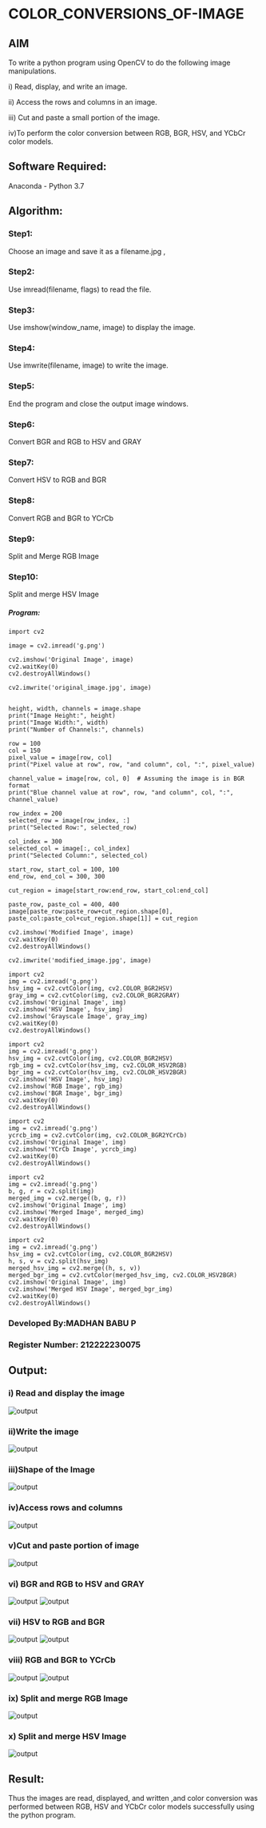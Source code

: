 # COLOR_CONVERSIONS_OF-IMAGE
## AIM
To write a python program using OpenCV to do the following image manipulations.

i) Read, display, and write an image.

ii) Access the rows and columns in an image.

iii) Cut and paste a small portion of the image.

iv)To perform the color conversion between RGB, BGR, HSV, and YCbCr color models.


## Software Required:
Anaconda - Python 3.7
## Algorithm:
### Step1:
Choose an image and save it as a filename.jpg ,
### Step2:
Use imread(filename, flags) to read the file.
### Step3:
Use imshow(window_name, image) to display the image.
### Step4:
Use imwrite(filename, image) to write the image.
### Step5:
End the program and close the output image windows.
### Step6:
Convert BGR and RGB to HSV and GRAY
### Step7:
Convert HSV to RGB and BGR
### Step8:
Convert RGB and BGR to YCrCb
### Step9:
Split and Merge RGB Image
### Step10:
Split and merge HSV Image

##### Program:
```
import cv2

image = cv2.imread('g.png')

cv2.imshow('Original Image', image)
cv2.waitKey(0)
cv2.destroyAllWindows()

cv2.imwrite('original_image.jpg', image)


height, width, channels = image.shape
print("Image Height:", height)
print("Image Width:", width)
print("Number of Channels:", channels)

row = 100
col = 150
pixel_value = image[row, col]
print("Pixel value at row", row, "and column", col, ":", pixel_value)

channel_value = image[row, col, 0]  # Assuming the image is in BGR format
print("Blue channel value at row", row, "and column", col, ":", channel_value)

row_index = 200
selected_row = image[row_index, :]
print("Selected Row:", selected_row)

col_index = 300
selected_col = image[:, col_index]
print("Selected Column:", selected_col)

start_row, start_col = 100, 100
end_row, end_col = 300, 300

cut_region = image[start_row:end_row, start_col:end_col]

paste_row, paste_col = 400, 400
image[paste_row:paste_row+cut_region.shape[0], paste_col:paste_col+cut_region.shape[1]] = cut_region

cv2.imshow('Modified Image', image)
cv2.waitKey(0)
cv2.destroyAllWindows()

cv2.imwrite('modified_image.jpg', image)

import cv2
img = cv2.imread('g.png')
hsv_img = cv2.cvtColor(img, cv2.COLOR_BGR2HSV)
gray_img = cv2.cvtColor(img, cv2.COLOR_BGR2GRAY)
cv2.imshow('Original Image', img)
cv2.imshow('HSV Image', hsv_img)
cv2.imshow('Grayscale Image', gray_img)
cv2.waitKey(0)
cv2.destroyAllWindows()

import cv2
img = cv2.imread('g.png')
hsv_img = cv2.cvtColor(img, cv2.COLOR_BGR2HSV)
rgb_img = cv2.cvtColor(hsv_img, cv2.COLOR_HSV2RGB)
bgr_img = cv2.cvtColor(hsv_img, cv2.COLOR_HSV2BGR)
cv2.imshow('HSV Image', hsv_img)
cv2.imshow('RGB Image', rgb_img)
cv2.imshow('BGR Image', bgr_img)
cv2.waitKey(0)
cv2.destroyAllWindows()

import cv2
img = cv2.imread('g.png')
ycrcb_img = cv2.cvtColor(img, cv2.COLOR_BGR2YCrCb)
cv2.imshow('Original Image', img)
cv2.imshow('YCrCb Image', ycrcb_img)
cv2.waitKey(0)
cv2.destroyAllWindows()

import cv2
img = cv2.imread('g.png')
b, g, r = cv2.split(img)
merged_img = cv2.merge((b, g, r))
cv2.imshow('Original Image', img)
cv2.imshow('Merged Image', merged_img)
cv2.waitKey(0)
cv2.destroyAllWindows()

import cv2
img = cv2.imread('g.png')
hsv_img = cv2.cvtColor(img, cv2.COLOR_BGR2HSV)
h, s, v = cv2.split(hsv_img)
merged_hsv_img = cv2.merge((h, s, v))
merged_bgr_img = cv2.cvtColor(merged_hsv_img, cv2.COLOR_HSV2BGR)
cv2.imshow('Original Image', img)
cv2.imshow('Merged HSV Image', merged_bgr_img)
cv2.waitKey(0)
cv2.destroyAllWindows()

```
### Developed By:MADHAN BABU P
### Register Number: 212222230075


## Output:

### i) Read and display the image

![output](./a.png)


### ii)Write the image

![output](./1.png)


### iii)Shape of the Image

![output](./f.png)


### iv)Access rows and columns
![output](./g.png)


### v)Cut and paste portion of image
![output](./h.png)


### vi) BGR and RGB to HSV and GRAY
![output](./d.png)
![output](./c.png)


### vii) HSV to RGB and BGR
![output](./b.png)
![output](./2.png)


### viii) RGB and BGR to YCrCb
![output](./b.png)
![output](./e.png)



### ix) Split and merge RGB Image

![output](./2.png)

### x) Split and merge HSV Image
![output](./3.png)





## Result:
Thus the images are read, displayed, and written ,and color conversion was performed between RGB, HSV and YCbCr color models successfully using the python program.







